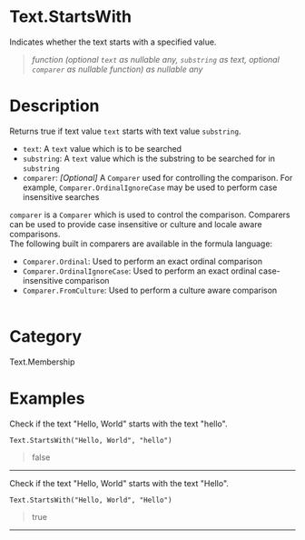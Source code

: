 # Text.StartsWith
Indicates whether the text starts with a specified value.
> _function (optional <code>text</code> as nullable any, <code>substring</code> as text, optional <code>comparer</code> as nullable function) as nullable any_

# Description 
Returns true if text value <code>text</code> starts with text value <code>substring</code>.
      <ul>
        <li><code>text</code>: <i></i> A <code>text</code> value which is to be searched</li>
        <li><code>substring</code>: <i></i> A <code>text</code> value which is the substring to be searched for in <code>substring</code></li>
        <li><code>comparer</code>: <i>[Optional]</i> A <code>Comparer</code> used for controlling the comparison. For example, <code>Comparer.OrdinalIgnoreCase</code> may be used to perform case insensitive searches</li>
      </ul>
      <div>
        <code>comparer</code> is a <code>Comparer</code> which is used to control the comparison. Comparers can be used to provide case insensitive or culture and locale aware comparisons.
      </div>
      <div>
        The following built in comparers are available in the formula language:
      </div>
      <ul>
        <li><code>Comparer.Ordinal</code>: Used to perform an exact ordinal comparison</li>
        <li><code>Comparer.OrdinalIgnoreCase</code>: Used to perform an exact ordinal case-insensitive comparison</li>
        <li> <code>Comparer.FromCulture</code>: Used to perform a culture aware comparison</li>      
      </ul>
# Category 
Text.Membership
# Examples 
Check if the text "Hello, World" starts with the text "hello".
```
Text.StartsWith("Hello, World", "hello")
```
> false
***
Check if the text "Hello, World" starts with the text "Hello".
```
Text.StartsWith("Hello, World", "Hello")
```
> true
***
